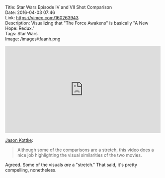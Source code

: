 Title: Star Wars Episode IV and VII Shot Comparison  
Date: 2016-04-03 07:46  
Link: https://vimeo.com/160263943  
Description: Visualizing that "The Force Awakens" is basically "A New Hope: Redux."  
Tags: Star Wars  
Image: /images/tfaanh.png  

<iframe src="https://player.vimeo.com/video/160263943?portrait=0" width="500" height="281" frameborder="0" webkitallowfullscreen mozallowfullscreen allowfullscreen></iframe>

[Jason Kottke][1]:

> Although some of the comparisons are a stretch, this video does a nice job highlighting the visual similarities of the two movies.

Agreed. Some of the visuals *are* a "stretch." That said, it's pretty compelling, nonetheless.

[1]: http://kottke.org/16/03/visual-evidence-that-the-force-awakens-is-an-homage-to-star-wars "Source post on Kottke.org"